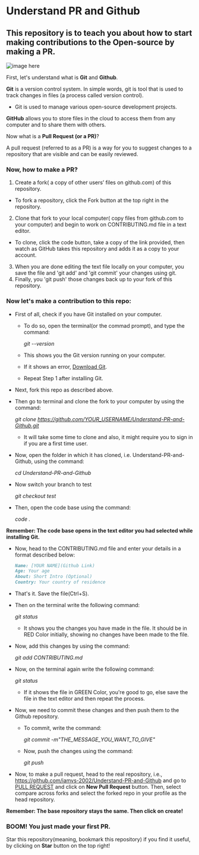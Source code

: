 # Understand PR and Github

## This repository is to teach you about how to start making contributions to the Open-source by making a PR.

![image here](https://github.com/iamvs-2002/Understand-PR-and-Github/blob/main/GitxGithub.png)

First, let's understand what is **Git** and **Github**.

**Git** is a version control system. In simple words, git is tool that is used to track changes in files (a process called version control).

- Git is used to manage various open-source development projects.
 
**GitHub** allows you to store files in the cloud to access them from any computer and to share them with others.

Now what is a **Pull Request (or a PR)**?

A pull request (referred to as a PR) is a way for you to suggest changes to a repository that are visible and can be easily reviewed.

### Now, how to make a PR?
1. Create a fork( a copy of other users’ files on github.com) of this repository.
- To fork a repository, click the Fork button at the top right in the repository. 
2. Clone that fork to your local computer( copy files from github.com to your computer) and begin to work on CONTRIBUTING.md file in a text editor.
- To clone, click the code button, take a copy of the link provided, then watch as GitHub takes this repository and adds it as a copy to your account.
3. When you are done editing the text file locally on your computer, you save the file and 'git add' and 'git commit' your changes using git.
4. Finally, you 'git push' those changes back up to your fork of this repository.

### Now let's make a contribution to this repo:

- First of all, check if you have Git installed on your computer. 

   * To do so, open the terminal(or the commad prompt), and type the command: 

     *git --version*

    * This shows you the Git version running on your computer.
    * If it shows an error, [Download Git](https://git-scm.com/downloads). 
    * Repeat Step 1 after installing Git.

- Next, fork this repo as described above.
- Then go to terminal and clone the fork to your computer by using the command: 

  *git clone https://github.com/YOUR_USERNAME/Understand-PR-and-Github.git*

    * It will take some time to clone and also, it might require you to sign in if you are a first time user.

- Now, open the folder in which it has cloned, i.e. Understand-PR-and-Github, using the command: 

  *cd Understand-PR-and-Github*

- Now switch your branch to test
 
  *git checkout test*
  
- Then, open the code base using the command: 

  *code .*

**Remember: The code base opens in the text editor you had selected while installing Git.**

- Now, head to the CONTRIBUTING.md file and enter your details in a format described below:

  ```markdown
  Name: [YOUR NAME](Github Link)
  Age: Your age
  About: Short Intro (Optional)
  Country: Your country of residence
  ```

- That's it. Save the file(Ctrl+S).
- Then on the terminal write the following command: 

  *git status*

    * It shows you the changes you have made in the file. It should be in RED Color initially, showing no changes have been made to the file.

- Now, add this changes by using the command: 

  *git add CONTRIBUTING.md*
  
- Now, on the terminal again write the following command: 

  *git status*
  
  * If it shows the file in GREEN Color, you're good to go, else save the file in the text editor and then repeat the process.

- Now, we need to commit these changes and then push them to the Github repository.

  * To commit, write the command: 

      *git commit -m"THE_MESSAGE_YOU_WANT_TO_GIVE"*

  * Now, push the changes using the command: 

      *git push*


- Now, to make a pull request, head to the real repository, i.e., https://github.com/iamvs-2002/Understand-PR-and-Github and go to [PULL REQUEST](https://github.com/iamvs-2002/Understand-PR-and-Github/pulls) and click on **New Pull Request** button. Then, select compare across forks and select the forked repo in your profile as the head repository.

**Remember: The base repository stays the same. Then click on create!**

### BOOM! You just made your first PR.

Star this repository(meaning, bookmark this repository) if you find it useful, by clicking on **Star** button on the top right!
